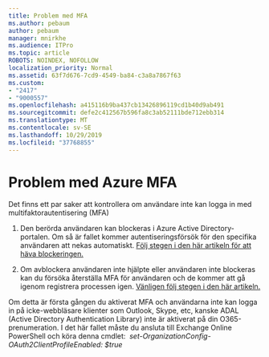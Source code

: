 ```yaml
---
title: Problem med MFA
ms.author: pebaum
author: pebaum
manager: mnirkhe
ms.audience: ITPro
ms.topic: article
ROBOTS: NOINDEX, NOFOLLOW
localization_priority: Normal
ms.assetid: 63f7d676-7cd9-4549-ba84-c3a8a7867f63
ms.custom:
- "2417"
- "9000557"
ms.openlocfilehash: a415116b9ba437cb13426896119cd1b40d9ab491
ms.sourcegitcommit: defe2c412567b596fa8c3ab52111bde712ebb314
ms.translationtype: MT
ms.contentlocale: sv-SE
ms.lasthandoff: 10/29/2019
ms.locfileid: "37768855"
---
```

# <a name="issues-with-azure-mfa"></a>Problem med Azure MFA
Det finns ett par saker att kontrollera om användare inte kan logga in med multifaktorautentisering (MFA)

1. Den berörda användaren kan blockeras i Azure Active Directory-portalen. Om så är fallet kommer autentiseringsförsök för den specifika användaren att nekas automatiskt. [Följ stegen i den här artikeln för att häva blockeringen.](https://docs.microsoft.com/azure/active-directory/authentication/howto-mfa-mfasettings#block-and-unblock-users)

2. Om avblockera användaren inte hjälpte eller användaren inte blockeras kan du försöka återställa MFA för användaren och de kommer att gå igenom registrera processen igen. [Vänligen följ stegen i den här artikeln.](https://docs.microsoft.com/azure/active-directory/authentication/howto-mfa-userdevicesettings#require-users-to-provide-contact-methods-again)

Om detta är första gången du aktiverat MFA och användarna inte kan logga in på icke-webbläsare klienter som Outlook, Skype, etc, kanske ADAL (Active Directory Authentication Library) inte är aktiverat på din O365-prenumeration. I det här fallet måste du ansluta till Exchange Online PowerShell och köra denna cmdlet:  *set-OrganizationConfig-OAuth2ClientProfileEnabled: $true*